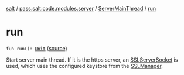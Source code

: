 [salt](../../index.md) / [pass.salt.code.modules.server](../index.md) / [ServerMainThread](index.md) / [run](./run.md)

# run

`fun run(): `[`Unit`](https://kotlinlang.org/api/latest/jvm/stdlib/kotlin/-unit/index.html) [(source)](https://github.com/kurbaniec-tgm/salt/tree/master/code/modules/server/ServerMainThread.kt#L27)

Start server main thread.
If it is the https server, an [SSLServerSocket](https://docs.oracle.com/javase/6/docs/api/javax/net/ssl/SSLServerSocket.html) is used,
which uses the configured keystore from the [SSLManager](../../pass.salt.code.modules.server.encryption/-s-s-l-manager/index.md).

